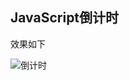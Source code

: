 ## JavaScript倒计时
效果如下

![倒计时](http://upload-images.jianshu.io/upload_images/1767852-8b862022e15d474a.png?imageMogr2/auto-orient/strip%7CimageView2/2/w/1240)